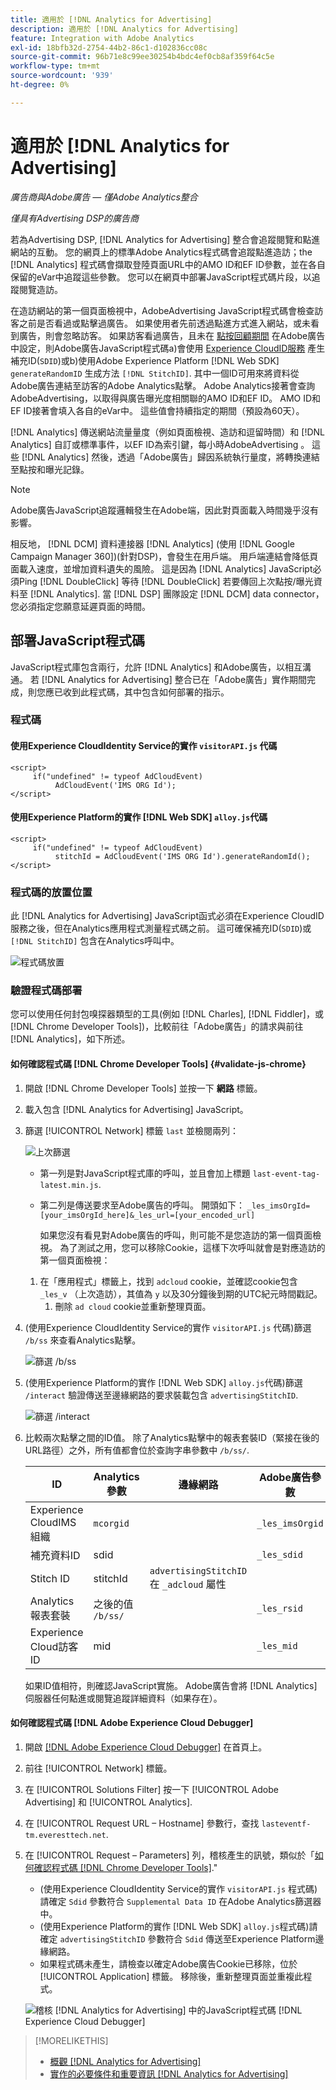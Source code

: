 ```yaml
---
title: 適用於 [!DNL Analytics for Advertising]
description: 適用於 [!DNL Analytics for Advertising]
feature: Integration with Adobe Analytics
exl-id: 18bfb32d-2754-44b2-86c1-d102836cc08c
source-git-commit: 96b71e8c99ee30254b4bdc4ef0cb8af359f64c5e
workflow-type: tm+mt
source-wordcount: '939'
ht-degree: 0%

---
```


# 適用於 [!DNL Analytics for Advertising]

*廣告商與Adobe廣告 — 僅Adobe Analytics整合*

*僅具有Advertising DSP的廣告商*

若為Advertising DSP, [!DNL Analytics for Advertising] 整合會追蹤閱覽和點進網站的互動。 您的網頁上的標準Adobe Analytics程式碼會追蹤點進造訪；the [!DNL Analytics] 程式碼會擷取登陸頁面URL中的AMO ID和EF ID參數，並在各自保留的eVar中追蹤這些參數。 您可以在網頁中部署JavaScript程式碼片段，以追蹤閱覽造訪。

在造訪網站的第一個頁面檢視中，AdobeAdvertising JavaScript程式碼會檢查訪客之前是否看過或點擊過廣告。 如果使用者先前透過點進方式進入網站，或未看到廣告，則會忽略訪客。 如果訪客看過廣告，且未在 [點按回顧期間](/help/integrations/analytics/prerequisites.md#lookback-a4adc) 在Adobe廣告中設定，則Adobe廣告JavaScript程式碼a)會使用 [Experience CloudID服務](https://experienceleague.adobe.com/docs/id-service/using/home.html) 產生補充ID(`SDID`)或b)使用Adobe Experience Platform [!DNL Web SDK] `generateRandomID` 生成方法 `[!DNL StitchID]`. 其中一個ID可用來將資料從Adobe廣告連結至訪客的Adobe Analytics點擊。 Adobe Analytics接著會查詢AdobeAdvertising，以取得與廣告曝光度相關聯的AMO ID和EF ID。 AMO ID和EF ID接著會填入各自的eVar中。 這些值會持續指定的期間（預設為60天）。

[!DNL Analytics] 傳送網站流量量度（例如頁面檢視、造訪和逗留時間）和 [!DNL Analytics] 自訂或標準事件，以EF ID為索引鍵，每小時AdobeAdvertising 。 這些 [!DNL Analytics] 然後，透過「Adobe廣告」歸因系統執行量度，將轉換連結至點按和曝光記錄。

>[!NOTE]
>
>Adobe廣告JavaScript追蹤邏輯發生在Adobe端，因此對頁面載入時間幾乎沒有影響。
>
>相反地， [!DNL DCM] 資料連接器 [!DNL Analytics] (使用 [!DNL Google Campaign Manager 360])(針對DSP)，會發生在用戶端。 用戶端連結會降低頁面載入速度，並增加資料遺失的風險。 這是因為 [!DNL Analytics] JavaScript必須Ping [!DNL DoubleClick] 等待 [!DNL DoubleClick] 若要傳回上次點按/曝光資料至 [!DNL Analytics]. 當 [!DNL DSP] 團隊設定 [!DNL DCM] data connector，您必須指定您願意延遲頁面的時間。

## 部署JavaScript程式碼

JavaScript程式庫包含兩行，允許 [!DNL Analytics] 和Adobe廣告，以相互溝通。 若 [!DNL Analytics for Advertising] 整合已在「Adobe廣告」實作期間完成，則您應已收到此程式碼，其中包含如何部署的指示。

### 程式碼

#### 使用Experience CloudIdentity Service的實作 `visitorAPI.js` 代碼

```
<script>
     if("undefined" != typeof AdCloudEvent) 
          AdCloudEvent('IMS ORG Id');
</script>
```

#### 使用Experience Platform的實作 [!DNL Web SDK] `alloy.js`代碼

```
<script>
     if("undefined" != typeof AdCloudEvent) 
          stitchId = AdCloudEvent('IMS ORG Id').generateRandomId();
</script>
```

### 程式碼的放置位置

此 [!DNL Analytics for Advertising] JavaScript函式必須在Experience CloudID服務之後，但在Analytics應用程式測量程式碼之前。 這可確保補充ID(`SDID`)或 `[!DNL StitchID]` 包含在Analytics呼叫中。

![程式碼放置](/help/integrations/assets/a4adc-code-placement.png)

### 驗證程式碼部署

您可以使用任何封包嗅探器類型的工具(例如 [!DNL Charles], [!DNL Fiddler]，或 [!DNL Chrome Developer Tools])，比較前往「Adobe廣告」的請求與前往 [!DNL Analytics]，如下所述。

#### 如何確認程式碼 [!DNL Chrome Developer Tools] {#validate-js-chrome}

1. 開啟 [!DNL Chrome Developer Tools] 並按一下 **網路** 標籤。

1. 載入包含 [!DNL Analytics for Advertising] JavaScript。

1. 篩選 [!UICONTROL Network] 標籤 `last` 並檢閱兩列：

   ![上次篩選](/help/integrations/assets/a4adc-code-validation-filter-last.png)

   * 第一列是對JavaScript程式庫的呼叫，並且會加上標題 `last-event-tag-latest.min.js`.
   * 第二列是傳送要求至Adobe廣告的呼叫。 開頭如下： `_les_imsOrgId=[your_imsOrgId_here]&_les_url=[your_encoded_url]`

      如果您沒有看見對Adobe廣告的呼叫，則可能不是您造訪的第一個頁面檢視。 為了測試之用，您可以移除Cookie，這樣下次呼叫就會是對應造訪的第一個頁面檢視：
   1. 在「應用程式」標籤上，找到 `adcloud` cookie，並確認cookie包含 `_les_v` （上次造訪），其值為 `y` 以及30分鐘後到期的UTC紀元時間戳記。
      1. 刪除 `ad cloud` cookie並重新整理頁面。


1. (使用Experience CloudIdentity Service的實作 `visitorAPI.js` 代碼)篩選 `/b/ss` 來查看Analytics點擊。

   ![篩選 `/b/ss`](/help/integrations/assets/a4adc-code-validation-filter-bss.png)

1. (使用Experience Platform的實作 [!DNL Web SDK] `alloy.js`代碼)篩選 `/interact` 驗證傳送至邊緣網路的要求裝載包含 `advertisingStitchID`.

   ![篩選 `/interact`](/help/integrations/assets/a4adc-code-validation-filter-interact.png)

1. 比較兩次點擊之間的ID值。 除了Analytics點擊中的報表套裝ID（緊接在後的URL路徑）之外，所有值都會位於查詢字串參數中 `/b/ss/`.

   | ID | Analytics參數 | 邊緣網路 | Adobe廣告參數 |
   | --- | --- | --- | --- |
   | Experience CloudIMS組織 | `mcorgid` |  | `_les_imsOrgid` |
   | 補充資料ID | sdid |  | `_les_sdid` |
   | Stitch ID | stitchId | `advertisingStitchID` 在 `_adcloud` 屬性 |  |
   | Analytics報表套裝 | 之後的值 `/b/ss/` |  | `_les_rsid` |
   | Experience Cloud訪客ID | mid |  | `_les_mid` |

   如果ID值相符，則確認JavaScript實施。 Adobe廣告會將 [!DNL Analytics] 伺服器任何點進或閱覽追蹤詳細資料（如果存在）。

#### 如何確認程式碼 [!DNL Adobe Experience Cloud Debugger]

1. 開啟 [[!DNL Adobe Experience Cloud Debugger]](https://experienceleague.adobe.com/docs/debugger/using-v2/summary.html) 在首頁上。
1. 前往 [!UICONTROL Network] 標籤。
1. 在 [!UICONTROL Solutions Filter] 按一下 [!UICONTROL Adobe Advertising] 和 [!UICONTROL Analytics].
1. 在 [!UICONTROL Request URL – Hostname] 參數行，查找 `lasteventf-tm.everesttech.net`.
1. 在 [!UICONTROL Request – Parameters] 列，稽核產生的訊號，類似於「[如何確認程式碼 [!DNL Chrome Developer Tools]](#validate-js-chrome).&quot;
   * (使用Experience CloudIdentity Service的實作 `visitorAPI.js` 程式碼)請確定 `Sdid` 參數符合 `Supplemental Data ID` 在Adobe Analytics篩選器中。
   * (使用Experience Platform的實作 [!DNL Web SDK] `alloy.js`程式碼)請確定 `advertisingStitchID` 參數符合 `Sdid` 傳送至Experience Platform邊緣網路。
   * 如果程式碼未產生，請檢查以確定Adobe廣告Cookie已移除，位於 [!UICONTROL Application] 標籤。 移除後，重新整理頁面並重複此程式。

   ![稽核 [!DNL Analytics for Advertising] 中的JavaScript程式碼 [!DNL Experience Cloud Debugger]](/help/integrations/assets/a4adc-js-audit-debugger.png)

>[!MORELIKETHIS]
>
>* [概觀 [!DNL Analytics for Advertising]](overview.md)
>* [實作的必要條件和重要資訊 [!DNL Analytics for Advertising]](prerequisites.md)

